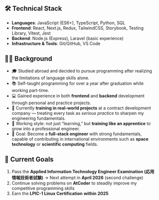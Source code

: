 ## 🛠️ Technical Stack

- **Languages**: JavaScript (ES6+), TypeScript, Python, SQL  
- **Frontend**: React, Next.js, Redux, TailwindCSS, Storybook, Testing Library, Vitest, Jest  
- **Backend**: Node.js (Express), Laravel (basic experience)  
- **Infrastructure & Tools**: Git/GitHub, VS Code  

## 👨‍💻 Background

- 🎓 Studied abroad and decided to pursue programming after realizing the limitations of language skills alone.  
- 📚 Self-taught programming for over a year after graduation while working part-time.  
- 💻 Gained experience in both **frontend** and **backend** development through personal and practice projects.  
- 🏢 Currently **training in real-world projects** at a contract development company — treating every task as *serious practice* to sharpen my engineering fundamentals.  
- 🥋 Working style: not just “learning,” but **training like an apprentice** to grow into a professional engineer.  
- 🎯 Goal: Become a **full-stack engineer** with strong fundamentals, capable of contributing in international environments such as **space technology** or **scientific computing** fields.

## 🎯 Current Goals

1. Pass the **Applied Information Technology Engineer Examination (応用情報技術者試験)**    → Next attempt in **April 2026** (second challenge)  
2. Continue solving problems on **AtCoder** to steadily improve my competitive programming skills 
3.  Earn the **LPIC-1 Linux Certification** **within 2025**  

<!---
Taiyou-Yamamoto/Taiyou-Yamamoto is a ✨ special ✨ repository because its `README.md` (this file) appears on your GitHub profile.
You can click the Preview link to take a look at your changes.
--->
